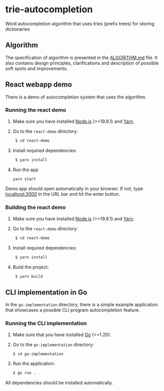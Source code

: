 # trie-autocompletion

Word autocompletion algorithm that uses tries (prefix trees) for storing dictionaries

## Algorithm

The specification of algorithm is presented in the [ALGORITHM.md](ALGORITHM.md) file.
It also contains design principles, clarifications and description of possible soft spots and improvements.

## React webapp demo

There is a demo of autocompletion system that uses the algorithm.

### Running the react demo

1. Make sure you have installed [Node.js](https://nodejs.org) (>=19.8.1) and [Yarn](https://yarnpkg.com/).

2. Go to the `react-demo` directory:
   ```bash
    $ cd react-demo
   ```
3. Install required dependencies:

   ```bash
    $ yarn install
   ```

4. Run the app
   ```bash
   yarn start
   ```

Demo app should open automatically in your browser. If not, type [localhost:3000](http://localhost:3000) in the URL bar and hit the enter button.

### Building the react demo

1. Make sure you have installed [Node.js](https://nodejs.org) (>=19.8.1) and [Yarn](https://yarnpkg.com/).

2. Go to the `react-demo` directory:
   ```bash
    $ cd react-demo
   ```
3. Install required dependencies:
   ```bash
    $ yarn install
   ```
4. Build the project:
   ```bash
    $ yarn build
   ```

## CLI implementation in Go

In the `go-implementation` directory, there is a simple example application that showcases a possible CLI program autocompletion feature.

### Running the CLI implementation

1. Make sure that you have installed [Go](https://go.dev) (>=1.20).

2. Go to the `go-implementation` directory:
   ```bash
   $ cd go-implementation
   ```
3. Run the application:
   ```bash
   $ go run .
   ```

All dependencies should be installed automatically.
